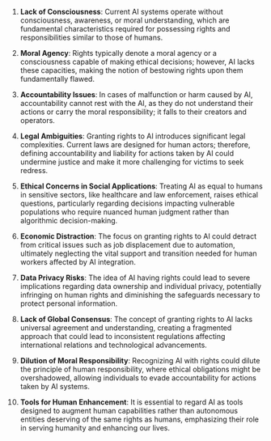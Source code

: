 1. **Lack of Consciousness**: Current AI systems operate without consciousness, awareness, or moral understanding, which are fundamental characteristics required for possessing rights and responsibilities similar to those of humans.

2. **Moral Agency**: Rights typically denote a moral agency or a consciousness capable of making ethical decisions; however, AI lacks these capacities, making the notion of bestowing rights upon them fundamentally flawed.

3. **Accountability Issues**: In cases of malfunction or harm caused by AI, accountability cannot rest with the AI, as they do not understand their actions or carry the moral responsibility; it falls to their creators and operators.

4. **Legal Ambiguities**: Granting rights to AI introduces significant legal complexities. Current laws are designed for human actors; therefore, defining accountability and liability for actions taken by AI could undermine justice and make it more challenging for victims to seek redress.

5. **Ethical Concerns in Social Applications**: Treating AI as equal to humans in sensitive sectors, like healthcare and law enforcement, raises ethical questions, particularly regarding decisions impacting vulnerable populations who require nuanced human judgment rather than algorithmic decision-making.

6. **Economic Distraction**: The focus on granting rights to AI could detract from critical issues such as job displacement due to automation, ultimately neglecting the vital support and transition needed for human workers affected by AI integration.

7. **Data Privacy Risks**: The idea of AI having rights could lead to severe implications regarding data ownership and individual privacy, potentially infringing on human rights and diminishing the safeguards necessary to protect personal information.

8. **Lack of Global Consensus**: The concept of granting rights to AI lacks universal agreement and understanding, creating a fragmented approach that could lead to inconsistent regulations affecting international relations and technological advancements.

9. **Dilution of Moral Responsibility**: Recognizing AI with rights could dilute the principle of human responsibility, where ethical obligations might be overshadowed, allowing individuals to evade accountability for actions taken by AI systems.

10. **Tools for Human Enhancement**: It is essential to regard AI as tools designed to augment human capabilities rather than autonomous entities deserving of the same rights as humans, emphasizing their role in serving humanity and enhancing our lives.